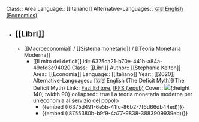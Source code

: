 Class:: Area
Language:: [[Italiano]] 
Alternative-Languages:: [🇬🇧 English (Economics)](Economics)

- ## [[Libri]]
	- [[Macroeconomia]] / [[Sistema monetario]] / [[Teoria Monetaria Moderna]]
		- [[Il mito del deficit]]
		  id:: 6375ca21-b70e-441b-a84a-49efd3c94020
		  Class:: [[Libri]]
		  Author:: [[Stephanie Kelton]]
		  Area:: [[Economia]]
		  Language:: [[Italiano]]
		  Year:: [[2020]]
		  Alternative-Languages:: [🇬🇧 English (The Deficit Myth)](The Deficit Myth)
		  Link:: [Fazi Editore](https://fazieditore.it/catalogo-libri/il-mito-del-deficit/), [IPFS (.epub)](https://ipfs.io/ipfs/bafykbzacebtoiwwh4jbihyk2ma5v34bvw5s7vd5cs4jmrz3re7s5tghiaedmk?filename=stephanie-kelton-il-mito-del-deficit-la-teoria.epub)
		  Cover:: ![](https://fazieditore.it/wp-content/uploads/2020/11/il-mito-del-deficit-691x1024.jpg){:height 140, :width 90}
		  collapsed:: true
		  La teoria monetaria moderna per un’economia al servizio del popolo
			- {{embed ((6375d491-6e5b-41fc-86b2-7f6d66db44ed))}}
			- {{embed ((8755380b-b9f9-4a77-9838-3883909939eb))}}